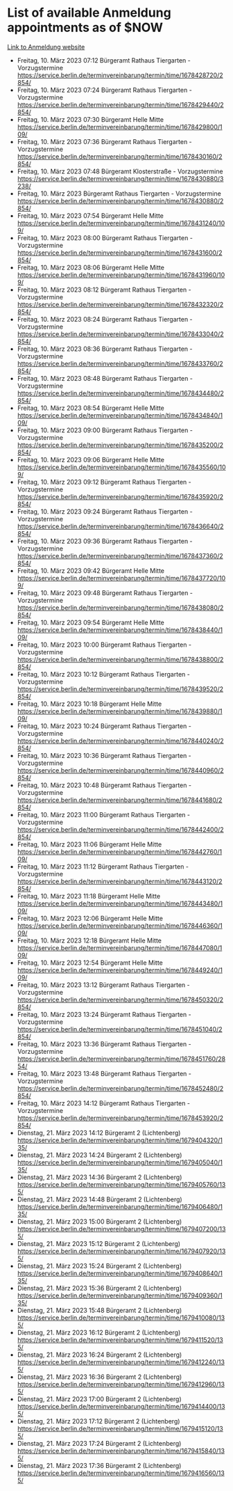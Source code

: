 # List of available Anmeldung appointments as of $NOW
[Link to Anmeldung website](https://service.berlin.de/terminvereinbarung/termin/tag.php?termin=1&anliegen[]=120686&dienstleisterlist=122210,122217,327316,122219,327312,122227,327314,122231,327346,122243,327348,122254,122252,329742,122260,329745,122262,329748,122271,327278,122273,327274,122277,327276,330436,122280,327294,122282,327290,122284,327292,122291,327270,122285,327266,122286,327264,122296,327268,150230,329760,122297,327286,122294,327284,122312,329763,122314,329775,122304,327330,122311,327334,122309,327332,317869,122281,327352,122279,329772,122283,122276,327324,122274,327326,122267,329766,122246,327318,122251,327320,122257,327322,122208,327298,122226,327300&herkunft=http%3A%2F%2Fservice.berlin.de%2Fdienstleistung%2F120686%2F)
- Freitag, 10. März 2023 07:12 Bürgeramt Rathaus Tiergarten - Vorzugstermine https://service.berlin.de/terminvereinbarung/termin/time/1678428720/2854/
- Freitag, 10. März 2023 07:24 Bürgeramt Rathaus Tiergarten - Vorzugstermine https://service.berlin.de/terminvereinbarung/termin/time/1678429440/2854/
- Freitag, 10. März 2023 07:30 Bürgeramt Helle Mitte https://service.berlin.de/terminvereinbarung/termin/time/1678429800/109/
- Freitag, 10. März 2023 07:36 Bürgeramt Rathaus Tiergarten - Vorzugstermine https://service.berlin.de/terminvereinbarung/termin/time/1678430160/2854/
- Freitag, 10. März 2023 07:48 Bürgeramt Klosterstraße - Vorzugstermine https://service.berlin.de/terminvereinbarung/termin/time/1678430880/3238/
- Freitag, 10. März 2023  Bürgeramt Rathaus Tiergarten - Vorzugstermine https://service.berlin.de/terminvereinbarung/termin/time/1678430880/2854/
- Freitag, 10. März 2023 07:54 Bürgeramt Helle Mitte https://service.berlin.de/terminvereinbarung/termin/time/1678431240/109/
- Freitag, 10. März 2023 08:00 Bürgeramt Rathaus Tiergarten - Vorzugstermine https://service.berlin.de/terminvereinbarung/termin/time/1678431600/2854/
- Freitag, 10. März 2023 08:06 Bürgeramt Helle Mitte https://service.berlin.de/terminvereinbarung/termin/time/1678431960/109/
- Freitag, 10. März 2023 08:12 Bürgeramt Rathaus Tiergarten - Vorzugstermine https://service.berlin.de/terminvereinbarung/termin/time/1678432320/2854/
- Freitag, 10. März 2023 08:24 Bürgeramt Rathaus Tiergarten - Vorzugstermine https://service.berlin.de/terminvereinbarung/termin/time/1678433040/2854/
- Freitag, 10. März 2023 08:36 Bürgeramt Rathaus Tiergarten - Vorzugstermine https://service.berlin.de/terminvereinbarung/termin/time/1678433760/2854/
- Freitag, 10. März 2023 08:48 Bürgeramt Rathaus Tiergarten - Vorzugstermine https://service.berlin.de/terminvereinbarung/termin/time/1678434480/2854/
- Freitag, 10. März 2023 08:54 Bürgeramt Helle Mitte https://service.berlin.de/terminvereinbarung/termin/time/1678434840/109/
- Freitag, 10. März 2023 09:00 Bürgeramt Rathaus Tiergarten - Vorzugstermine https://service.berlin.de/terminvereinbarung/termin/time/1678435200/2854/
- Freitag, 10. März 2023 09:06 Bürgeramt Helle Mitte https://service.berlin.de/terminvereinbarung/termin/time/1678435560/109/
- Freitag, 10. März 2023 09:12 Bürgeramt Rathaus Tiergarten - Vorzugstermine https://service.berlin.de/terminvereinbarung/termin/time/1678435920/2854/
- Freitag, 10. März 2023 09:24 Bürgeramt Rathaus Tiergarten - Vorzugstermine https://service.berlin.de/terminvereinbarung/termin/time/1678436640/2854/
- Freitag, 10. März 2023 09:36 Bürgeramt Rathaus Tiergarten - Vorzugstermine https://service.berlin.de/terminvereinbarung/termin/time/1678437360/2854/
- Freitag, 10. März 2023 09:42 Bürgeramt Helle Mitte https://service.berlin.de/terminvereinbarung/termin/time/1678437720/109/
- Freitag, 10. März 2023 09:48 Bürgeramt Rathaus Tiergarten - Vorzugstermine https://service.berlin.de/terminvereinbarung/termin/time/1678438080/2854/
- Freitag, 10. März 2023 09:54 Bürgeramt Helle Mitte https://service.berlin.de/terminvereinbarung/termin/time/1678438440/109/
- Freitag, 10. März 2023 10:00 Bürgeramt Rathaus Tiergarten - Vorzugstermine https://service.berlin.de/terminvereinbarung/termin/time/1678438800/2854/
- Freitag, 10. März 2023 10:12 Bürgeramt Rathaus Tiergarten - Vorzugstermine https://service.berlin.de/terminvereinbarung/termin/time/1678439520/2854/
- Freitag, 10. März 2023 10:18 Bürgeramt Helle Mitte https://service.berlin.de/terminvereinbarung/termin/time/1678439880/109/
- Freitag, 10. März 2023 10:24 Bürgeramt Rathaus Tiergarten - Vorzugstermine https://service.berlin.de/terminvereinbarung/termin/time/1678440240/2854/
- Freitag, 10. März 2023 10:36 Bürgeramt Rathaus Tiergarten - Vorzugstermine https://service.berlin.de/terminvereinbarung/termin/time/1678440960/2854/
- Freitag, 10. März 2023 10:48 Bürgeramt Rathaus Tiergarten - Vorzugstermine https://service.berlin.de/terminvereinbarung/termin/time/1678441680/2854/
- Freitag, 10. März 2023 11:00 Bürgeramt Rathaus Tiergarten - Vorzugstermine https://service.berlin.de/terminvereinbarung/termin/time/1678442400/2854/
- Freitag, 10. März 2023 11:06 Bürgeramt Helle Mitte https://service.berlin.de/terminvereinbarung/termin/time/1678442760/109/
- Freitag, 10. März 2023 11:12 Bürgeramt Rathaus Tiergarten - Vorzugstermine https://service.berlin.de/terminvereinbarung/termin/time/1678443120/2854/
- Freitag, 10. März 2023 11:18 Bürgeramt Helle Mitte https://service.berlin.de/terminvereinbarung/termin/time/1678443480/109/
- Freitag, 10. März 2023 12:06 Bürgeramt Helle Mitte https://service.berlin.de/terminvereinbarung/termin/time/1678446360/109/
- Freitag, 10. März 2023 12:18 Bürgeramt Helle Mitte https://service.berlin.de/terminvereinbarung/termin/time/1678447080/109/
- Freitag, 10. März 2023 12:54 Bürgeramt Helle Mitte https://service.berlin.de/terminvereinbarung/termin/time/1678449240/109/
- Freitag, 10. März 2023 13:12 Bürgeramt Rathaus Tiergarten - Vorzugstermine https://service.berlin.de/terminvereinbarung/termin/time/1678450320/2854/
- Freitag, 10. März 2023 13:24 Bürgeramt Rathaus Tiergarten - Vorzugstermine https://service.berlin.de/terminvereinbarung/termin/time/1678451040/2854/
- Freitag, 10. März 2023 13:36 Bürgeramt Rathaus Tiergarten - Vorzugstermine https://service.berlin.de/terminvereinbarung/termin/time/1678451760/2854/
- Freitag, 10. März 2023 13:48 Bürgeramt Rathaus Tiergarten - Vorzugstermine https://service.berlin.de/terminvereinbarung/termin/time/1678452480/2854/
- Freitag, 10. März 2023 14:12 Bürgeramt Rathaus Tiergarten - Vorzugstermine https://service.berlin.de/terminvereinbarung/termin/time/1678453920/2854/
- Dienstag, 21. März 2023 14:12 Bürgeramt 2 (Lichtenberg) https://service.berlin.de/terminvereinbarung/termin/time/1679404320/135/
- Dienstag, 21. März 2023 14:24 Bürgeramt 2 (Lichtenberg) https://service.berlin.de/terminvereinbarung/termin/time/1679405040/135/
- Dienstag, 21. März 2023 14:36 Bürgeramt 2 (Lichtenberg) https://service.berlin.de/terminvereinbarung/termin/time/1679405760/135/
- Dienstag, 21. März 2023 14:48 Bürgeramt 2 (Lichtenberg) https://service.berlin.de/terminvereinbarung/termin/time/1679406480/135/
- Dienstag, 21. März 2023 15:00 Bürgeramt 2 (Lichtenberg) https://service.berlin.de/terminvereinbarung/termin/time/1679407200/135/
- Dienstag, 21. März 2023 15:12 Bürgeramt 2 (Lichtenberg) https://service.berlin.de/terminvereinbarung/termin/time/1679407920/135/
- Dienstag, 21. März 2023 15:24 Bürgeramt 2 (Lichtenberg) https://service.berlin.de/terminvereinbarung/termin/time/1679408640/135/
- Dienstag, 21. März 2023 15:36 Bürgeramt 2 (Lichtenberg) https://service.berlin.de/terminvereinbarung/termin/time/1679409360/135/
- Dienstag, 21. März 2023 15:48 Bürgeramt 2 (Lichtenberg) https://service.berlin.de/terminvereinbarung/termin/time/1679410080/135/
- Dienstag, 21. März 2023 16:12 Bürgeramt 2 (Lichtenberg) https://service.berlin.de/terminvereinbarung/termin/time/1679411520/135/
- Dienstag, 21. März 2023 16:24 Bürgeramt 2 (Lichtenberg) https://service.berlin.de/terminvereinbarung/termin/time/1679412240/135/
- Dienstag, 21. März 2023 16:36 Bürgeramt 2 (Lichtenberg) https://service.berlin.de/terminvereinbarung/termin/time/1679412960/135/
- Dienstag, 21. März 2023 17:00 Bürgeramt 2 (Lichtenberg) https://service.berlin.de/terminvereinbarung/termin/time/1679414400/135/
- Dienstag, 21. März 2023 17:12 Bürgeramt 2 (Lichtenberg) https://service.berlin.de/terminvereinbarung/termin/time/1679415120/135/
- Dienstag, 21. März 2023 17:24 Bürgeramt 2 (Lichtenberg) https://service.berlin.de/terminvereinbarung/termin/time/1679415840/135/
- Dienstag, 21. März 2023 17:36 Bürgeramt 2 (Lichtenberg) https://service.berlin.de/terminvereinbarung/termin/time/1679416560/135/

